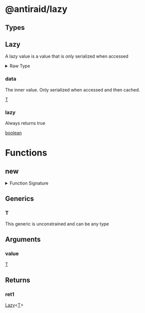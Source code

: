 <div id="@antiraid/lazy"></div>

# @antiraid/lazy

<div id="Types"></div>

## Types

<div id="Lazy"></div>

## Lazy

A lazy value is a value that is only serialized when accessed

<details>
<summary>Raw Type</summary>

```luau
--- A lazy value is a value that is only serialized when accessed
type Lazy<T> = {
	--- The inner value. Only serialized when accessed and then cached.
	data: T,

	--- Always returns true
	lazy: boolean
}
```

</details>

<div id="data"></div>

### data

The inner value. Only serialized when accessed and then cached.

[T](#T)

<div id="lazy"></div>

### lazy

Always returns true

[boolean](#boolean)

<div id="Functions"></div>

# Functions

<div id="new"></div>

## new

<details>
<summary>Function Signature</summary>

```luau
function new<T>(value: T) -> Lazy<T> end
```

</details>

<div id="Generics"></div>

## Generics

<div id="T"></div>

### T

This generic is unconstrained and can be any type

<div id="Arguments"></div>

## Arguments

<div id="value"></div>

### value

[T](#T)

<div id="Returns"></div>

## Returns

<div id="ret1"></div>

### ret1

[Lazy](#Lazy)&lt;[T](#T)&gt;